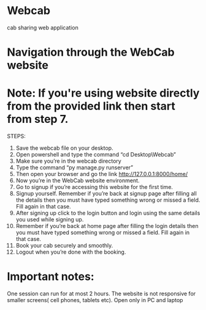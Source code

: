 # Webcab
cab sharing web application



# Navigation through the WebCab website
# Note: If you're using website directly from the provided link then start from step 7.

STEPS:

1.	Save the webcab file on your desktop.
2.	Open powershell and type the command “cd Desktop\Webcab”
3.	Make sure you’re in the webcab directory
4.	Type the command “py manage.py runserver”
5.	Then open your browser and go the link http://127.0.0.1:8000/home/
6.	Now you’re in the WebCab website environment.
7.	Go to signup if you’re accessing this website for the first time.
8.	Signup yourself. Remember if you’re back at signup page after filling all the details then you must have typed something wrong or missed a field. Fill again in that case.
9.	After signing up click to the login button and login using the same details you used while signing up.
10.	Remember if you’re back at home page after filling  the login details then you must have typed something wrong or missed a field. Fill again in that case.
11.	Book your cab securely and smoothly.
12.	Logout when you’re done with the booking.


# Important notes:
One session can run for at most 2 hours.
The website is not responsive for smaller screens( cell phones, tablets etc). Open only in PC and laptop
